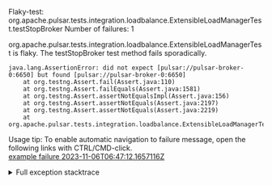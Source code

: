         
Flaky-test: org.apache.pulsar.tests.integration.loadbalance.ExtensibleLoadManagerTest.testStopBroker
Number of failures: 1

org.apache.pulsar.tests.integration.loadbalance.ExtensibleLoadManagerTest is flaky. The testStopBroker test method fails sporadically.

```
java.lang.AssertionError: did not expect [pulsar://pulsar-broker-0:6650] but found [pulsar://pulsar-broker-0:6650]
	at org.testng.Assert.fail(Assert.java:110)
	at org.testng.Assert.failEquals(Assert.java:1581)
	at org.testng.Assert.assertNotEqualsImpl(Assert.java:156)
	at org.testng.Assert.assertNotEquals(Assert.java:2197)
	at org.testng.Assert.assertNotEquals(Assert.java:2219)
	at org.apache.pulsar.tests.integration.loadbalance.ExtensibleLoadManagerTest.testStopBroker(ExtensibleLoadManagerTest.java:271)
```

Usage tip: To enable automatic navigation to failure message, open the following links with CTRL/CMD-click.  
[example failure 2023-11-06T06:47:12.1657116Z](https://github.com/apache/pulsar/actions/runs/6766900442/job/18389187067#step:12:26496)  


<details>
<summary>Full exception stacktrace</summary>
<code><pre>
java.lang.AssertionError: did not expect [pulsar://pulsar-broker-0:6650] but found [pulsar://pulsar-broker-0:6650]
	at org.testng.Assert.fail(Assert.java:110)
	at org.testng.Assert.failEquals(Assert.java:1581)
	at org.testng.Assert.assertNotEqualsImpl(Assert.java:156)
	at org.testng.Assert.assertNotEquals(Assert.java:2197)
	at org.testng.Assert.assertNotEquals(Assert.java:2219)
	at org.apache.pulsar.tests.integration.loadbalance.ExtensibleLoadManagerTest.testStopBroker(ExtensibleLoadManagerTest.java:271)
	at java.base/jdk.internal.reflect.DirectMethodHandleAccessor.invoke(DirectMethodHandleAccessor.java:103)
	at java.base/java.lang.reflect.Method.invoke(Method.java:580)
	at org.testng.internal.invokers.MethodInvocationHelper.invokeMethod(MethodInvocationHelper.java:139)
	at org.testng.internal.invokers.InvokeMethodRunnable.runOne(InvokeMethodRunnable.java:47)
	at org.testng.internal.invokers.InvokeMethodRunnable.call(InvokeMethodRunnable.java:76)
	at org.testng.internal.invokers.InvokeMethodRunnable.call(InvokeMethodRunnable.java:11)
	at java.base/java.util.concurrent.FutureTask.run(FutureTask.java:317)
	at java.base/java.util.concurrent.ThreadPoolExecutor.runWorker(ThreadPoolExecutor.java:1144)
	at java.base/java.util.concurrent.ThreadPoolExecutor$Worker.run(ThreadPoolExecutor.java:642)
	at java.base/java.lang.Thread.run(Thread.java:1583)

</pre></code>
</details>

